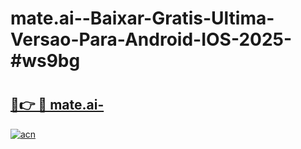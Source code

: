 # mate.ai--Baixar-Gratis-Ultima-Versao-Para-Android-IOS-2025-#ws9bg

# <h2><a href="https://ainizakaria.my?title=mate.ai-&ref=24M">🔗👉 🔴 mate.ai-</a></h2>

[![acn](https://github.com/user-attachments/assets/0f9c940e-d8b0-45ae-aac7-cd30a18b3e1c)](https://ainizakaria.my?title=mate.ai-&ref=24M)

